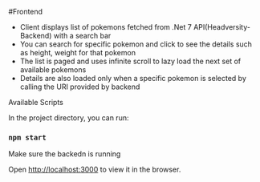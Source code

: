 #Frontend

  - Client displays list of pokemons fetched from .Net 7 API(Headversity-Backend) with a search bar
  - You can search for specific pokemon and click to see the details such as height, weight for that pokemon
  - The list is paged and uses infinite scroll to lazy load the next set of available pokemons
  - Details are also loaded only when a specific pokemon is selected by calling the URI provided by backend


Available Scripts

In the project directory, you can run:

### `npm start`

Make sure the backedn is running

Open [http://localhost:3000](http://localhost:3000) to view it in the browser.

